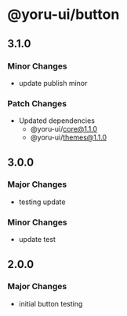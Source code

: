 # @yoru-ui/button

## 3.1.0

### Minor Changes

- update publish minor

### Patch Changes

- Updated dependencies
  - @yoru-ui/core@1.1.0
  - @yoru-ui/themes@1.1.0

## 3.0.0

### Major Changes

- testing update

### Minor Changes

- update test

## 2.0.0

### Major Changes

- initial button testing
